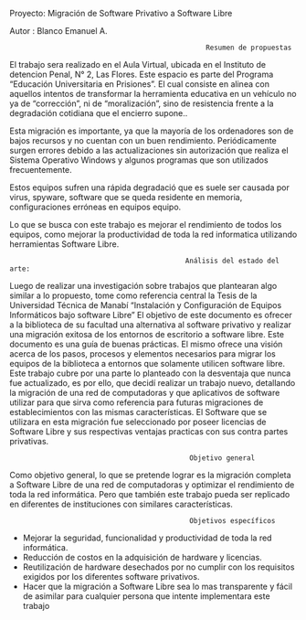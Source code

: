 Proyecto: Migración de Software Privativo a Software Libre

Autor : Blanco Emanuel A.

                                                    Resumen de propuestas

El trabajo sera realizado en el Aula Virtual, ubicada en el Instituto de detencion Penal, N° 2, Las Flores.
Este espacio es parte del Programa “Educación Universitaria en Prisiones”. El cual consiste en alinea con aquellos intentos
de transformar la herramienta educativa en un vehı́culo no ya de “corrección”, ni de “moralización”,
sino de resistencia frente a la degradación cotidiana que el encierro supone..

Esta migración es importante, ya que la mayoría de los ordenadores son de bajos recursos y no 
cuentan con un buen rendimiento. Periódicamente surgen errores debido a las actualizaciones sin 
autorización que realiza el Sistema Operativo Windows y algunos programas que son utilizados 
frecuentemente. 

Estos equipos sufren una rápida degradació que es suele ser causada por virus, spyware, software que se 
queda residente en memoria, configuraciones erróneas en equipos equipo. 

Lo que se busca con este trabajo es mejorar el rendimiento de todos los equipos, como mejorar la productividad de toda la red informatica utilizando herramientas Software Libre.

                                               Análisis del estado del arte:


Luego de realizar una investigación sobre trabajos que plantearan algo similar a lo propuesto, tome como
referencia central la Tesis de la Universidad Técnica de Manabı́ “Instalación y Configuración de Equipos
Informáticos bajo software Libre”
El objetivo de este documento es ofrecer a la biblioteca de su facultad una alternativa al software privativo
y realizar una migración exitosa de los entornos de escritorio a software libre. Este documento es una
guı́a de buenas prácticas. El mismo ofrece una visión acerca de los pasos, procesos y elementos necesarios
para migrar los equipos de la biblioteca a entornos que solamente utilicen software libre.
Este trabajo cubre por una parte lo planteado con la desventaja que nunca fue actualizado, es por ello, que
decidı́ realizar un trabajo nuevo, detallando la migración de una red de computadoras y que aplicativos
de software utilizar para que sirva como referencia para futuras migraciones de establecimientos con las
mismas caracterı́sticas.
El Software que se utilizara en esta migración fue seleccionado por poseer licencias de Software Libre y
sus respectivas ventajas practicas con sus contra partes privativas.


                                                Objetivo general 

Como objetivo general, lo que se pretende lograr es la migración completa a Software Libre de una red
de computadoras y optimizar el rendimiento de toda la red informática. Pero que también este trabajo
pueda ser replicado en diferentes de instituciones con similares caracterı́sticas.


                                                Objetivos específicos

- Mejorar la seguridad, funcionalidad y productividad de toda la red informática.
- Reducción de costos en la adquisición de hardware y licencias.
- Reutilización de hardware desechados por no cumplir con los requisitos exigidos por los diferentes
software privativos.
- Hacer que la migración a Software Libre sea lo mas transparente y fácil de asimilar para cualquier
persona que intente implementara este trabajo

 



